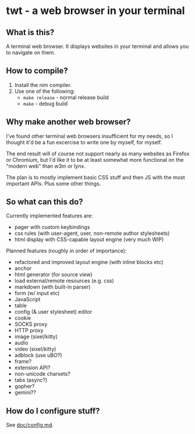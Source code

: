 # twt - a web browser in your terminal

## What is this?

A terminal web browser. It displays websites in your terminal and allows you to
navigate on them.

## How to compile?

1. Install the nim compiler.
2. Use one of the following:
	- `make release` - normal release build
	- `make` - debug build

## Why make another web browser?

I've found other terminal web browsers insufficient for my needs, so I thought
it'd be a fun excercise to write one by myself, for myself.

The end result will of course not support nearly as many websites as Firefox or
Chromium, but I'd like it to be at least somewhat more functional on the
"modern web" than w3m or lynx.

The plan is to mostly implement basic CSS stuff and then JS with the most
important APIs. Plus some other things.

## So what can this do?

Currently implemented features are:

* pager with custom keybindings
* css rules (with user-agent, user, non-remote author stylesheets)
* html display with CSS-capable layout engine (very much WIP)

Planned features (roughly in order of importance):

* refactored and improved layout engine (with inline blocks etc)
* anchor
* html generator (for source view)	
* load external/remote resources (e.g. css)
* markdown (with built-in parser)
* form (w/ input etc)
* JavaScript
* table
* config (& user stylesheet) editor
* cookie
* SOCKS proxy
* HTTP proxy
* image (sixel/kitty)
* audio
* video (sixel/kitty)
* adblock (use uBO?)
* frame?
* extension API?
* non-unicode charsets?
* tabs (async?)
* gopher?
* gemini??

## How do I configure stuff?

See [doc/config.md](doc/config.md).
